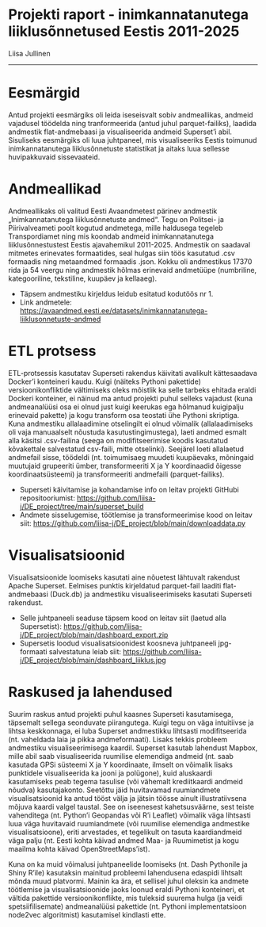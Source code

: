 

# Projekti raport - inimkannatanutega liiklusõnnetused Eestis 2011-2025

Liisa Jullinen



__________________________________________________________________________________________
# Eesmärgid

Antud projekti eesmärgiks oli leida iseseisvalt sobiv andmeallikas, andmeid vajadusel töödelda ning tranformeerida (antud juhul parquet-failiks), laadida andmestik flat-andmebaasi ja visualiseerida andmeid Superset’i abil. Sisuliseks eesmärgiks oli luua juhtpaneel, mis visualiseeriks Eestis toimunud inimkannatanutega liiklusõnnetuste statistikat ja aitaks luua sellesse huvipakkuvaid sissevaateid. 

# Andmeallikad

Andmeallikaks oli valitud Eesti Avaandmetest pärinev andmestik „Inimkannatanutega liiklusõnnetuste andmed“. Tegu on Politsei- ja Piirivalveameti poolt kogutud andmetega, mille haldusega tegeleb Transpordiamet ning mis koondab andmeid inimkannatanutega liiklusõnnestustest Eestis ajavahemikul 2011-2025. 
Andmestik on saadaval mitmetes erinevates formaatides, seal hulgas siin töös kasutatud .csv formaadis ning metaandmed formaadis .json. Kokku oli andmestikus 17370 rida ja 54 veergu ning andmestik hõlmas erinevaid andmetüüpe (numbriline, kategooriline, tekstiline, kuupäev ja kellaaeg). 
-	Täpsem andmestiku kirjeldus leidub esitatud kodutöös nr 1. 
-	Link andmetele: https://avaandmed.eesti.ee/datasets/inimkannatanutega-liiklusonnetuste-andmed

# ETL protsess

ETL-protsessis kasutatav Superseti rakendus käivitati avalikult kättesaadava Docker’i konteineri kaudu. 
Kuigi (näiteks Pythoni pakettide) versioonikonfliktide vältimiseks oleks mõistlik ka selle tarbeks ehitada eraldi Dockeri konteiner, ei näinud ma antud projekti puhul selleks vajadust (kuna andmeanalüüsi osa ei olnud just kuigi keerukas ega hõlmanud kuigipalju erinevaid pakette) ja kogu transform osa teostati ühe Pythoni skriptiga.  
Kuna andmestiku allalaadimine otselingilt ei olnud võimalik (allalaadimiseks oli vaja manuaalselt nõustuda kasutustingimustega), laeti andmed esmalt alla käsitsi .csv-failina (seega on modifitseerimise koodis kasutatud kõvakettale salvestatud csv-faili, mitte otselinki). 
Seejärel loeti allalaetud andmefail sisse, töödeldi (nt. toimumisaeg muudeti kuupäevaks, mõningaid muutujaid grupeeriti ümber, transformeeriti X ja Y koordinaadid õigesse koordinaatsüsteemi) ja transformeeriti andmefaili (parquet-failiks). 
-	Superseti käivitamise ja kohandamise info on leitav projekti GitHubi repositooriumist: https://github.com/liisa-j/DE_project/tree/main/superset_build
-	Andmete sisselugemise, töötlemise ja transformeerimise kood on leitav siit: https://github.com/liisa-j/DE_project/blob/main/downloaddata.py 

# Visualisatsioonid

Visualisatsioonide loomiseks kasutati aine nõuetest lähtuvalt rakendust Apache Superset. 
Eelmises punktis kirjeldatud parquet-fail laaditi flat-andmebaasi (Duck.db) ja andmestiku visualiseerimiseks kasutati Superseti rakendust. 
-	Selle juhtpaneeli seaduse täpsem kood on leitav siit (laetud alla Supersetist):  https://github.com/liisa-j/DE_project/blob/main/dashboard_export.zip
-	Supersetis loodud visualisatsioonidest koosneva juhtpaneeli jpg-formaati salvestatuna leiab siit:  https://github.com/liisa-j/DE_project/blob/main/dashboard_liiklus.jpg


# Raskused ja lahendused

Suurim raskus antud projekti puhul kaasnes Superseti kasutamisega, täpsemalt sellega seonduvate piirangutega. Kuigi tegu on väga intuitiivse ja lihtsa keskkonnaga, ei luba Superset andmestikku lihtsasti modifitseerida (nt. vaheldada laia ja pikka andmeformaati). 
Lisaks tekkis probleem andmestiku visualiseerimisega kaardil. Superset kasutab lahendust Mapbox, mille abil saab visualiseerida ruumilise elemendiga andmeid (nt. saab kasutada GPSi süsteemi X ja Y koordinaate, ilmselt on võimalik lisaks punktidele visualiseerida ka jooni ja polügone), kuid aluskaardi kasutamiseks peab tegema tasulise (või vähemalt krediitkaardi andmeid nõudva) kasutajakonto. Seetõttu jäid huvitavamad ruumiandmete visualisatsioonid ka antud tööst välja ja jätsin töösse ainult illustratiivsena mõjuva kaardi valgel taustal. See on iseenesest kahetsusväärne, sest teiste vahenditega (nt. Python’i Geopandas või R’i Leaflet) võimalik väga lihtsasti luua väga huvitavaid ruumiandmete (või ruumilise elemendiga andmestike visualisatsioone), eriti arvestades, et tegelikult on tasuta kaardiandmeid väga palju (nt. Eesti kohta käivad andmed Maa- ja Ruumimetist ja kogu maailma kohta käivad OpenStreetMaps’ist). 

Kuna on ka muid võimalusi juhtpaneelide loomiseks (nt. Dash Pythonile ja Shiny R’ile) kasutaksin mainitud probleemi lahendusena edaspidi lihtsalt mõnda muud platvormi. Mainin ka ära, et sellisel juhul oleksin ka andmete töötlemise ja visualisatsioonide jaoks loonud eraldi Pythoni konteineri, et vältida pakettide versioonikonflikte, mis tuleksid suurema hulga (ja veidi spetsiifilisemate) andmeanalüüsi pakettide (nt. Pythoni implementatsioon node2vec algoritmist) kasutamisel kindlasti ette. 

